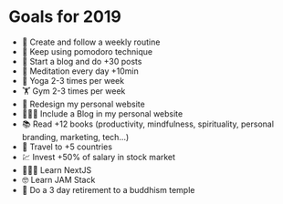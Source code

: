 # Goals for 2019
- 📅 Create and follow a weekly routine
- 🍅 Keep using pomodoro technique
- 🎨 Start a blog and do +30 posts
- 🙏 Meditation every day +10min
- 🧘 Yoga 2-3 times per week
- 🏋️ Gym 2-3 times per week
- 🎨 Redesign my personal website
- 👨🏼‍💻 Include a Blog in my personal website
- 📚 Read +12 books (productivity, mindfulness, spirituality, personal branding, marketing, tech...)
- 🛫 Travel to +5 countries
- 💹 Invest +50% of salary in stock market
- 👨🏼‍💻 Learn NextJS
- 🤓 Learn JAM Stack
- 🤲 Do a 3 day retirement to a buddhism temple
